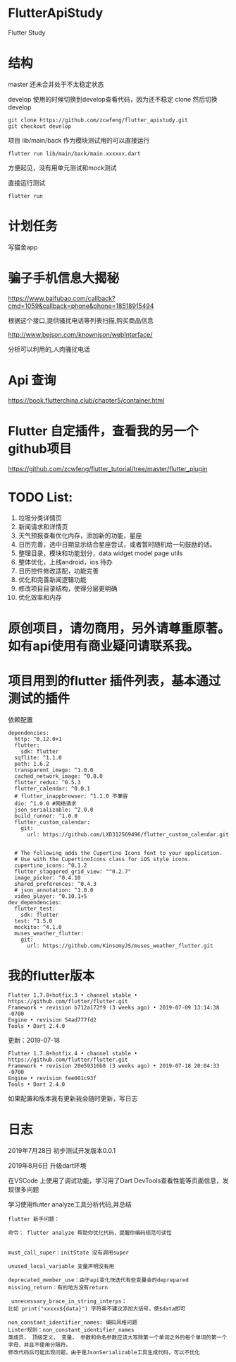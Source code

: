 # FlutterApiStudy
Flutter Study

# 结构

master 还未合并处于不太稳定状态

develop 使用的时候切换到develop查看代码，因为还不稳定
clone 然后切换develop

```
git clone https://github.com/zcwfeng/flutter_apistudy.git
git checkout develop
```

项目 lib/main/back 作为模块测试用的可以直接运行

```
flutter run lib/main/back/main.xxxxxx.dart
```

方便起见，没有用单元测试和mock测试


直接运行测试

```
flutter run
```

# 计划任务
写猫舍app

# 骗子手机信息大揭秘
https://www.baifubao.com/callback?cmd=1059&callback=phone&phone=18518915494

根据这个接口,提供骚扰电话等列表扫描,购买商品信息

http://www.bejson.com/knownjson/webInterface/

分析可以利用的,人肉骚扰电话

# Api 查询

https://book.flutterchina.club/chapter5/container.html

# Flutter 自定插件，查看我的另一个github项目

https://github.com/zcwfeng/flutter_tutorial/tree/master/flutter_plugin

# TODO List:

1. 垃圾分类详情页
2. 新闻请求和详情页
3. 天气预报查看优化内存，添加新的功能，星座
4. 日历完善，选中日期显示结合星座尝试，或者暂时随机给一句鼓励的话。
5. 整理目录，模块和功能划分，data widget model page utils
6. 整体优化，上线android，ios 待办
7. 日历控件修改适配，功能完善
8. 优化和完善新闻逻辑功能
9. 修改项目目录结构，使得分层更明确
10. 优化效率和内存

# 原创项目，请勿商用，另外请尊重原著。如有api使用有商业疑问请联系我。

# 项目用到的flutter 插件列表，基本通过测试的插件

依赖配置
```
dependencies:
  http: ^0.12.0+1
  flutter:
    sdk: flutter
  sqflite: ^1.1.0
  path: 1.6.2
  transparent_image: ^1.0.0
  cached_network_image: ^0.8.0
  flutter_redux: ^0.5.3
  flutter_calendar: ^0.0.1
  # flutter_inappbrowser: ^1.1.0 不兼容
  dio: ^1.0.0 #网络请求
  json_serializable: ^2.0.0
  build_runner: ^1.0.0
  flutter_custom_calendar:
    git:
      url: https://github.com/LXD312569496/flutter_custom_calendar.git


  # The following adds the Cupertino Icons font to your application.
  # Use with the CupertinoIcons class for iOS style icons.
  cupertino_icons: ^0.1.2
  flutter_staggered_grid_view: "^0.2.7"
  image_picker: ^0.4.10
  shared_preferences: ^0.4.3
  # json_annotation: ^1.0.0
  video_player: ^0.10.1+5
dev_dependencies:
  flutter_test:
    sdk: flutter
  test: ^1.5.0
  mockito: ^4.1.0
  muses_weather_flutter:
    git:
      url: https://github.com/KinsomyJS/muses_weather_flutter.git
```

# 我的flutter版本

```
Flutter 1.7.8+hotfix.3 • channel stable • https://github.com/flutter/flutter.git
Framework • revision b712a172f9 (3 weeks ago) • 2019-07-09 13:14:38 -0700
Engine • revision 54ad777fd2
Tools • Dart 2.4.0
```

更新：2019-07-18

```
Flutter 1.7.8+hotfix.4 • channel stable • https://github.com/flutter/flutter.git
Framework • revision 20e59316b8 (3 weeks ago) • 2019-07-18 20:04:33 -0700
Engine • revision fee001c93f
Tools • Dart 2.4.0
```
如果配置和版本我有更新我会随时更新，写日志


# 日志

2019年7月28日 初步测试开发版本0.0.1

2019年8月6日 升级dart环境

在VSCode 上使用了调试功能，学习用了Dart DevTools查看性能等页面信息，发现很多问题

学习使用flutter analyze工具分析代码,并总结

```
flutter 新手问题：

命令： flutter analyze 帮助你优化代码，提醒你编码规范可读性


must_call_super：initState 没有调用super

unused_local_variable 变量声明没有用

deprecated_member_use：由于api变化快迭代有些变量会的deprepared
missing_return：有的地方没有return

 unnecessary_brace_in_string_interps： 
比如 print("xxxxx${data}") 字符串不建议添加大括号，使$data即可

non_constant_identifier_names: 编码风格问题
Linter规则：non_constant_identifier_names
类成员， 顶级定义， 变量， 参数和命名参数应该大写除第一个单词之外的每个单词的第一个字母，并且不使用分隔符。
修改代码后可能出现问题，由于是JsonSerializable工具生成代码，可以不优化
```
